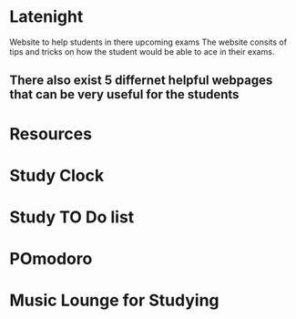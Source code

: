 # Latenight
Website to help students in there upcoming exams
The website consits of tips and tricks on how the student would be able to ace in their exams.
## There also exist 5 differnet helpful webpages that can be very useful for the students
# Resources 
# Study Clock
# Study TO Do list
# POmodoro
# Music Lounge for Studying
